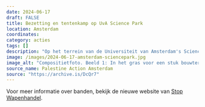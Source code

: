 ```yaml
---
date: 2024-06-17
draft: FALSE
title: Bezetting en tentenkamp op UvA Science Park
location: Amsterdam
coordinates: 
category: acties
tags: []
description: "Op het terrein van de Universiteit van Amsterdam's Science Park en LAB42 richtten actievoerders de Walid Daqqa campus op en brachten vernielingen aan vanwege de genocidale banden die deze universiteit onderhoudt met de zionistische oorlogsmachine."
image: /images/2024-06-17-amsterdam-sciencepark.jpg
image_alt: "Compositietfoto. Beeld 1: In het gras voor een stuk bouwterrein een bord met het woord 'LAB42', waarvan de letter 'A' met rode verf in een anarchieteken is veranderd. Boven het officiële logo staat met spuitverf 'Viva viva intifada', en ernaast nog een anachieteken. Op het bord staan twee verkeerspionnen. Op de cementen sokkel van het bord staat 'ACAB'. Beeld 2: Een glazen voorgevel van een gebouw, waarop met rode letters in het Engels staat geschreven: 'Fk Peter-Paul Verbeeks larie ethiek bij TNO. Bevrijd Gaza. TNO maakt genocide mogelijk.'"
source_name: Palestine Action Amsterdam
source: "https://archive.is/DcQr7"
---
```

Voor meer informatie over banden, bekijk de nieuwe website van [Stop Wapenhandel](https://academiccomplicity.nl/).